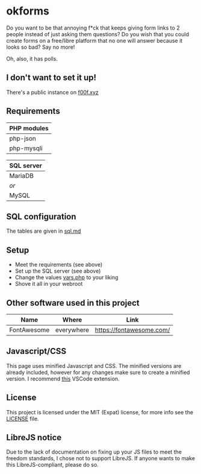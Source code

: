 # okforms

Do you want to be that annoying f\*ck that keeps giving form links to 2 people instead of just asking them questions? Do you wish that you could create forms on a free/libre platform that no one will answer because it looks so bad? Say no more!  

Oh, also, it has polls.

## I don't want to set it up!
There's a public instance on [f00f.xyz](https://okforms.f00f.xyz)

## Requirements

| PHP modules |
| ----------- |
| php-json    |
| php-mysqli  |

| SQL server |
| ---------- |
| MariaDB    |
| *or*       |
| MySQL      |

## SQL configuration
The tables are given in [sql.md](sql.md)  

## Setup
* Meet the requirements (see above)
* Set up the SQL server (see above)
* Change the values [vars.php](vars.php) to your liking
* Shove it all in your webroot

## Other software used in this project
| Name | Where | Link |
| ---- | ----- | ---- |
| FontAwesome | everywhere | https://fontawesome.com/ |

## Javascript/CSS
This page uses minified Javascript and CSS. The minified versions are already included, however for any changes make sure to create a minified version. I recommend [this](https://marketplace.visualstudio.com/items?itemName=olback.es6-css-minify) VSCode extension.

## License
This project is licensed under the MIT (Expat) license, for more info see the [LICENSE](LICENSE.md) file.

## LibreJS notice
Due to the lack of documentation on fixing up your JS files to meet the freedom standards, I chose not to support LibreJS. If anyone wants to make this LibreJS-compliant, please do so.
